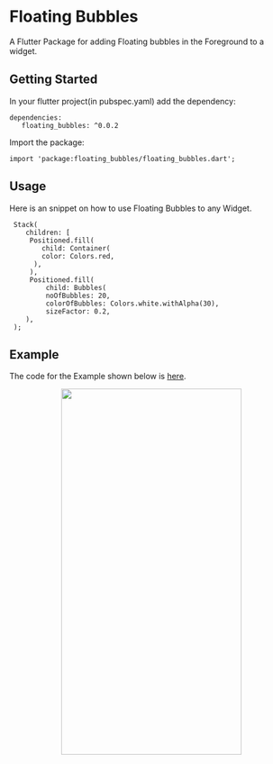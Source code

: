 # Floating Bubbles

A Flutter Package for adding Floating bubbles in the Foreground to a widget.

## Getting Started
In your flutter project(in pubspec.yaml) add the dependency:
```
dependencies:
   floating_bubbles: ^0.0.2
```

Import the package:

```
import 'package:floating_bubbles/floating_bubbles.dart';
```

## Usage
Here is an snippet on how to use Floating Bubbles to any Widget.
```
 Stack(
    children: [
     Positioned.fill(
        child: Container(
        color: Colors.red,
      ),
     ),
     Positioned.fill(
         child: Bubbles(
         noOfBubbles: 20,
         colorOfBubbles: Colors.white.withAlpha(30),
         sizeFactor: 0.2,
    ),
 );
 ```

 ## Example
 The code for the Example shown below is [here](https://pub.dev/packages/floating_bubbles/example).

 <p align = "middle">
 <img src="https://github.com/Poujhit/floating_bubbles/blob/master/screenshots/video.gif" width="320" height = "650">
 </p>
 

